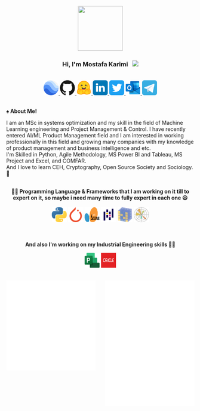 <p align="center">
  <a href="https://mkarimi21.ir/">
    <img src='https://avataaars.io/?avatarStyle=Circle&topType=ShortHairShortWaved&accessoriesType=Prescription02&hairColor=Black&facialHairType=BeardLight&facialHairColor=Black&clotheType=Hoodie&clotheColor=Black&eyeType=Wink&eyebrowType=Default&mouthType=Smile&skinColor=Light' width="120" height="120">
  </a>
</p>
<h3 align="center">Hi, I'm Mostafa Karimi &nbsp; <img src="https://github.com/kogisin/kogisin/blob/main/gifs/hi.gif" width="35px"></h3> 

<br>

<div align="center">
  <a href="https://www.mkarimi21.ir/" target="blank"> <img title="My WebSite" alt="My Personal Website" src="SVG/earth.svg" width="40" height="40" /> </a>    <a href="https://github.com/mkarimi21" target="blank"> <img title="My Github page's" alt="My Github" src="SVG/github.svg" width="40" height="40" /> </a>    <a href="https://huggingface.co/mkarimi21" target="blank"> <img title="My HuggingFace page's" alt="My HuggingFace" src="SVG/huggingface.svg" width="40" height="40" /> </a> 
    <a href="https://www.linkedin.com/in/mkarimi21" target="blank"> <img title="My LinkedIn page's" alt="My linkedIn" src="SVG/linkedin.svg" width="40" height="40" /> </a>  <a href="https://twitter.com/mkarimi21" target="blank"> <img title="My Twitter" alt="My Twitter" src="SVG/twitter.svg" width="40" height="40" /> </a>    <a href="mailto:mkarimi21@hotmail.com" target="blank"> <img title="My Email" alt="My Email" src="SVG/outlook.svg" width="40" height="40" /> </a>    <a href="https://www.t.me/mkarimi21" target="blank"> <img title="My Telegram" alt="My Telegram" src="SVG/telegram.svg" width="40" height="40" /> </a>
 
</div>   

<br>

<b>♠️ About Me! </b>


<p class="text-justify" align="left">

  I am an MSc in systems optimization and my skill in the field of Machine Learning engineering and Project Management & Control. I have recently entered AI/ML Product Management field and I am interested in working professionally in this field and growing many companies with my knowledge of product management and business intelligence and etc. 
  <br>
  I'm Skilled in Python, Agile Methodology, MS Power BI and Tableau, MS Project and Excel, and COMFAR.
  <br>
  And I love to learn CEH, Cryptography, Open Source Society and Sociology. 🙂

</p>

<br>

<div align="center">
<b>💪🏻 Programming Language & Frameworks that I am working on it till to expert on it, so maybe i need many time to fully expert in each one 😃 </b>
<br> <br>
  <img title="Python" alt="Python" src="SVG/python.svg" width="40" height="40" /> 
  <img title="Pytorch" alt="Pytorch" src="SVG/pytorch.svg" width="40" height="40" /> 
  <img title="SKlearn" alt="SKlearn" src="SVG/sklearn.svg" width="40" height="40" />
  <img title="Pandas" alt="Pandas" src="SVG/Pandas.svg" width="40" height="40" /> 
  <img title="Numpy" alt="Numpy" src="SVG/numpy.svg" width="40" height="40" /> 
  <img title="Matplotlib" alt="Matplotlib" src="SVG/Matplotlib.svg" width="40" height="40" /> 
<br>

<br><br>
<b>And also I'm working on my Industrial Engineering skills 🤟🏻</b>
  
  <img title="MS Project" alt="MS Project" src="SVG/microsoft-project.svg" width="40" height="40" />
  <img title="Primavera P6" alt="Primavera P6" src="SVG/oracle.svg" width="40" height="40" />
  
</div>

<br>
  
  
<a href="https://metrics.lecoq.io/about/mkarimi21"><img src="metrics-leftside.svg" align="left" width="47.5%"></img></a><a href="https://metrics.lecoq.io/about/mkarimi21"><img src="metrics-rightside.svg" align="right" width="47.5%"></img></a>

<br>
<br>


